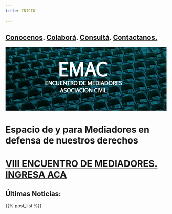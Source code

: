 ```yaml
---
title: INICIO

---
```

## [**Conocenos**](/quienes-somos/).  [**Colaborá**](/colabora/). [**Consultá**](/jurisprudencia/).   [**Contactanos.**](/contacto/)

![](/images/uploads/portada-facebook-1.png)

#             Espacio de y para Mediadores en defensa de nuestros derechos

# [VIII ENCUENTRO DE MEDIADORES. INGRESA ](https://encuentrodemediadores.org/viii-encuentro-de-mediadores/index.html)[ACA](https://encuentrodemediadores.org/viii-encuentro-de-mediadores/index.html)

## Últimas Noticias:

{{% post_list %}}